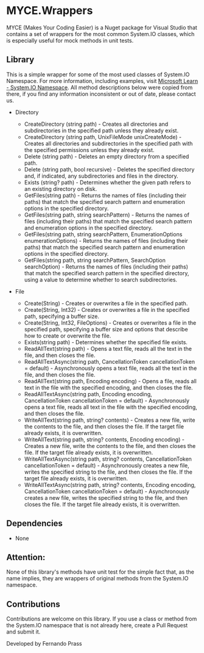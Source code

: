 # MYCE.Wrappers
MYCE (Makes Your Coding Easier) is a Nuget package for Visual Studio that contains a set of wrappers for the most common System.IO classes, which is especially useful for mock methods in unit tests.

## Library
This is a simple wrapper for some of the most used classes of System.IO Namespace. For more information, including examples, visit 
[Microsoft Learn - System.IO Namespace](https://learn.microsoft.com/en-us/dotnet/api/system.io). All method descriptions below were copied from there,
if you find any information inconsistent or out of date, please contact us.

- Directory
    - CreateDirectory (string path) - Creates all directories and subdirectories in the specified path unless they already exist.
    - CreateDirectory (string path, UnixFileMode unixCreateMode) - Creates all directories and subdirectories in the specified path with the specified permissions unless they already exist.
    - Delete (string path) - Deletes an empty directory from a specified path.
    - Delete (string path, bool recursive) - Deletes the specified directory and, if indicated, any subdirectories and files in the directory.
    - Exists (string? path) - Determines whether the given path refers to an existing directory on disk.
    - GetFiles(string path) - Returns the names of files (including their paths) that match the specified search pattern and enumeration options in the specified directory.
    - GetFiles(string path, string searchPattern) - Returns the names of files (including their paths) that match the specified search pattern and enumeration options in the specified directory.
    - GetFiles(string path, string searchPattern, EnumerationOptions enumerationOptions) - Returns the names of files (including their paths) that match the specified search pattern and enumeration options in the specified directory.
    - GetFiles(string path, string searchPattern, SearchOption searchOption) - Returns the names of files (including their paths) that match the specified search pattern in the specified directory, using a value to determine whether to search subdirectories.

- File
    - Create(String) - Creates or overwrites a file in the specified path.
    - Create(String, Int32)	- Creates or overwrites a file in the specified path, specifying a buffer size.
    - Create(String, Int32, FileOptions) - Creates or overwrites a file in the specified path, specifying a buffer size and options that describe how to create or overwrite the file.
    - Exists(string path) - Determines whether the specified file exists.
    - ReadAllText(string path) - Opens a text file, reads all the text in the file, and then closes the file.
    - ReadAllTextAsync(string path, CancellationToken cancellationToken = default) - Asynchronously opens a text file, reads all the text in the file, and then closes the file.
    - ReadAllText(string path, Encoding encoding) - Opens a file, reads all text in the file with the specified encoding, and then closes the file.
    - ReadAllTextAsync(string path, Encoding encoding, CancellationToken cancellationToken = default) - Asynchronously opens a text file, reads all text in the file with the specified encoding, and then closes the file.
    - WriteAllText(string path, string? contents) - Creates a new file, write the contents to the file, and then closes the file. If the target file already exists, it is overwritten.
    - WriteAllText(string path, string? contents, Encoding encoding) - Creates a new file, write the contents to the file, and then closes the file. If the target file already exists, it is overwritten.
    - WriteAllTextAsync(string path, string? contents, CancellationToken cancellationToken = default) - Asynchronously creates a new file, writes the specified string to the file, and then closes the file. If the target file already exists, it is overwritten.
    - WriteAllTextAsync(string path, string? contents, Encoding encoding, CancellationToken cancellationToken = default) - Asynchronously creates a new file, writes the specified string to the file, and then closes the file. If the target file already exists, it is overwritten.

## Dependencies
- None

## Attention:
None of this library's methods have unit test for the simple fact that, as the name implies, they are wrappers of original methods from the System.IO namespace.

## Contributions
Contributions are welcome on this library. If you use a class or method from the System.IO namespace that is not already here, create a Pull Request and submit it.

Developed by Fernando Prass